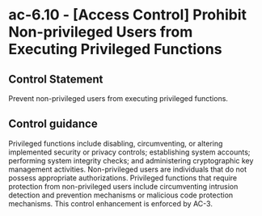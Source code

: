 # ac-6.10 - \[Access Control\] Prohibit Non-privileged Users from Executing Privileged Functions

## Control Statement

Prevent non-privileged users from executing privileged functions.

## Control guidance

Privileged functions include disabling, circumventing, or altering implemented security or privacy controls; establishing system accounts; performing system integrity checks; and administering cryptographic key management activities. Non-privileged users are individuals that do not possess appropriate authorizations. Privileged functions that require protection from non-privileged users include circumventing intrusion detection and prevention mechanisms or malicious code protection mechanisms. This control enhancement is enforced by AC-3.
